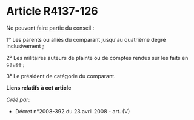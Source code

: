 # Article R4137-126

Ne peuvent faire partie du conseil :

1° Les parents ou alliés du comparant jusqu'au quatrième degré inclusivement ;

2° Les militaires auteurs de plainte ou de comptes rendus sur les faits en cause ;

3° Le président de catégorie du comparant.

**Liens relatifs à cet article**

_Créé par_:

  - Décret n°2008-392 du 23 avril 2008 - art. (V)
